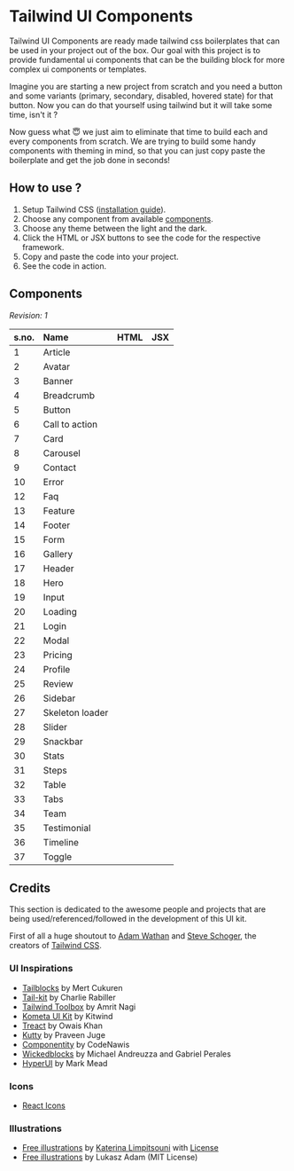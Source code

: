<!--
Author: chankruze (chankruze@gmail.com)
Created: Mon Oct 10 2022 20:54:39 GMT+0530 (India Standard Time)

Copyright (c) geekofia 2022 and beyond
-->

# Tailwind UI Components

Tailwind UI Components are ready made tailwind css boilerplates that can be used in your project out of the box. Our goal with this project is to provide fundamental ui components that can be the building block for more complex ui components or templates.

Imagine you are starting a new project from scratch and you need a button and some variants (primary, secondary, disabled, hovered state) for that button. Now you can do that yourself using tailwind but it will take some time, isn't it ?

Now guess what :innocent: we just aim to eliminate that time to build each and every components from scratch. We are trying to build some handy components with theming in mind, so that you can just copy paste the boilerplate and get the job done in seconds!

## How to use ?

1. Setup Tailwind CSS ([installation guide][tailwind-docs]).
2. Choose any component from available [components][components].
3. Choose any theme between the light and the dark.
4. Click the HTML or JSX buttons to see the code for the respective framework.
5. Copy and paste the code into your project.
6. See the code in action.

[tailwind-docs]: https://tailwindcss.com/docs/installation
[components]: https://example.com/components

## Components

_Revision: 1_

| s.no. | Name            | HTML | JSX |
| :---  | :-------------- | :--- | :-- |
|   1   | Article         |      |     |
|   2   | Avatar          |      |     |
|   3   | Banner          |      |     |
|   4   | Breadcrumb      |      |     |
|   5   | Button          |      |     |
|   6   | Call to action  |      |     |
|   7   | Card            |      |     |
|   8   | Carousel        |      |     |
|   9   | Contact         |      |     |
|   10  | Error           |      |     |
|   12  | Faq             |      |     |
|   13  | Feature         |      |     |
|   14  | Footer          |      |     |
|   15  | Form            |      |     |
|   16  | Gallery         |      |     |
|   17  | Header          |      |     |
|   18  | Hero            |      |     |
|   19  | Input           |      |     |
|   20  | Loading         |      |     |
|   21  | Login           |      |     |
|   22  | Modal           |      |     |
|   23  | Pricing         |      |     |
|   24  | Profile         |      |     |
|   25  | Review          |      |     |
|   26  | Sidebar         |      |     |
|   27  | Skeleton loader |      |     |
|   28  | Slider          |      |     |
|   29  | Snackbar        |      |     |
|   30  | Stats           |      |     |
|   31  | Steps           |      |     |
|   32  | Table           |      |     |
|   33  | Tabs            |      |     |
|   34  | Team            |      |     |
|   35  | Testimonial     |      |     |
|   36  | Timeline        |      |     |
|   37  | Toggle          |      |     |

## Credits

This section is dedicated to the awesome people and projects that are being used/referenced/followed in the development of this UI kit.

First of all a huge shoutout to [Adam Wathan][adam-twitter] and [Steve Schoger][steve-twitter], the creators of [Tailwind CSS][tailwind].

[adam-twitter]: https://twitter.com/adamwathan
[steve-twitter]: https://twitter.com/steveschoger
[tailwind]: https://tailwindcss.com/

### UI Inspirations

- [Tailblocks](https://tailblocks.cc/) by Mert Cukuren
- [Tail-kit](https://www.tailwind-kit.com/) by Charlie Rabiller
- [Tailwind Toolbox](https://www.tailwindtoolbox.com/) by Amrit Nagi
- [Kometa UI Kit](https://kitwind.io/products/kometa/components/) by Kitwind
- [Treact](https://treact.owaiskhan.me/) by Owais Khan
- [Kutty](https://kutty.netlify.app/) by Praveen Juge
- [Componentity](https://componentity.com/category/tailwindcss/) by CodeNawis
- [Wickedblocks](https://wickedblocks.dev/) by Michael Andreuzza and Gabriel Perales
- [HyperUI](https://www.hyperui.dev/) by Mark Mead

### Icons

- [React Icons](https://react-icons.github.io/react-icons/)

### Illustrations

- [Free illustrations](https://undraw.co/) by [Katerina Limpitsouni](https://twitter.com/ninaLimpi) with [License](https://undraw.co/license)
- [Free illustrations](https://lukaszadam.com/illustrations) by Lukasz Adam (MIT License)
